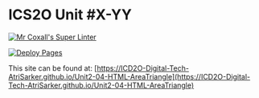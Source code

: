 # ICS2O Unit #X-YY

[![Mr Coxall's Super Linter](https://github.com/ICD2O-Digital-Tech-AtriSarker/Unit2-04-HTML-AreaTriangle/workflows/Mr%20Coxall's%20Super%20Linter/badge.svg)](https://github.com/ICD2O-Digital-Tech-AtriSarker/Unit2-04-HTML-AreaTriangle/actions)

[![Deploy Pages](https://github.com/ICD2O-Digital-Tech-AtriSarker/Unit2-04-HTML-AreaTriangle/workflows/Deploy%20Pages/badge.svg)](https://github.com/ICD2O-Digital-Tech-AtriSarker/Unit2-04-HTML-AreaTriangle/actions)

This site can be found at: [https://ICD2O-Digital-Tech-AtriSarker.github.io/Unit2-04-HTML-AreaTriangle](https://ICD2O-Digital-Tech-AtriSarker.github.io/Unit2-04-HTML-AreaTriangle)
